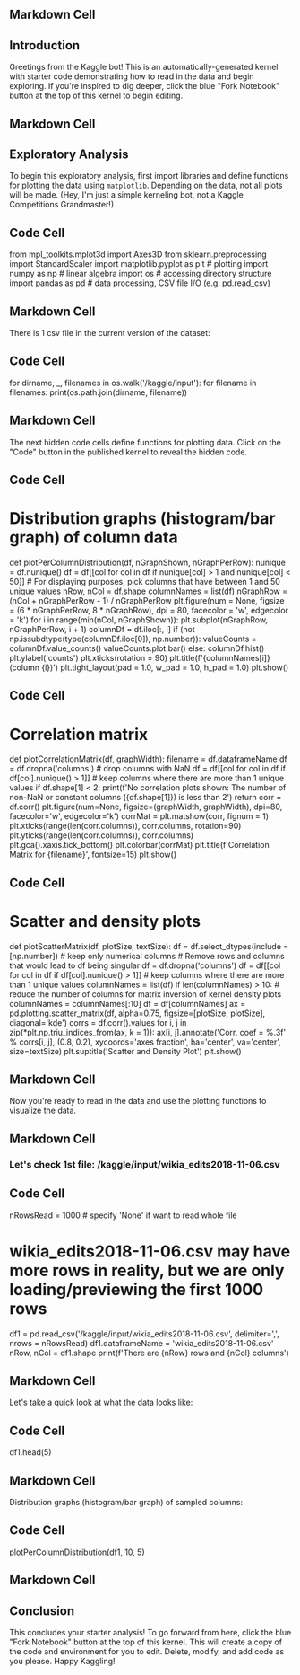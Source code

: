 ## Markdown Cell
## Introduction
Greetings from the Kaggle bot! This is an automatically-generated kernel with starter code demonstrating how to read in the data and begin exploring. If you're inspired to dig deeper, click the blue "Fork Notebook" button at the top of this kernel to begin editing.

## Markdown Cell
## Exploratory Analysis
To begin this exploratory analysis, first import libraries and define functions for plotting the data using `matplotlib`. Depending on the data, not all plots will be made. (Hey, I'm just a simple kerneling bot, not a Kaggle Competitions Grandmaster!)

## Code Cell
from mpl_toolkits.mplot3d import Axes3D
from sklearn.preprocessing import StandardScaler
import matplotlib.pyplot as plt # plotting
import numpy as np # linear algebra
import os # accessing directory structure
import pandas as pd # data processing, CSV file I/O (e.g. pd.read_csv)


## Markdown Cell
There is 1 csv file in the current version of the dataset:


## Code Cell
for dirname, _, filenames in os.walk('/kaggle/input'):
    for filename in filenames:
        print(os.path.join(dirname, filename))


## Markdown Cell
The next hidden code cells define functions for plotting data. Click on the "Code" button in the published kernel to reveal the hidden code.

## Code Cell
# Distribution graphs (histogram/bar graph) of column data
def plotPerColumnDistribution(df, nGraphShown, nGraphPerRow):
    nunique = df.nunique()
    df = df[[col for col in df if nunique[col] > 1 and nunique[col] < 50]] # For displaying purposes, pick columns that have between 1 and 50 unique values
    nRow, nCol = df.shape
    columnNames = list(df)
    nGraphRow = (nCol + nGraphPerRow - 1) / nGraphPerRow
    plt.figure(num = None, figsize = (6 * nGraphPerRow, 8 * nGraphRow), dpi = 80, facecolor = 'w', edgecolor = 'k')
    for i in range(min(nCol, nGraphShown)):
        plt.subplot(nGraphRow, nGraphPerRow, i + 1)
        columnDf = df.iloc[:, i]
        if (not np.issubdtype(type(columnDf.iloc[0]), np.number)):
            valueCounts = columnDf.value_counts()
            valueCounts.plot.bar()
        else:
            columnDf.hist()
        plt.ylabel('counts')
        plt.xticks(rotation = 90)
        plt.title(f'{columnNames[i]} (column {i})')
    plt.tight_layout(pad = 1.0, w_pad = 1.0, h_pad = 1.0)
    plt.show()


## Code Cell
# Correlation matrix
def plotCorrelationMatrix(df, graphWidth):
    filename = df.dataframeName
    df = df.dropna('columns') # drop columns with NaN
    df = df[[col for col in df if df[col].nunique() > 1]] # keep columns where there are more than 1 unique values
    if df.shape[1] < 2:
        print(f'No correlation plots shown: The number of non-NaN or constant columns ({df.shape[1]}) is less than 2')
        return
    corr = df.corr()
    plt.figure(num=None, figsize=(graphWidth, graphWidth), dpi=80, facecolor='w', edgecolor='k')
    corrMat = plt.matshow(corr, fignum = 1)
    plt.xticks(range(len(corr.columns)), corr.columns, rotation=90)
    plt.yticks(range(len(corr.columns)), corr.columns)
    plt.gca().xaxis.tick_bottom()
    plt.colorbar(corrMat)
    plt.title(f'Correlation Matrix for {filename}', fontsize=15)
    plt.show()


## Code Cell
# Scatter and density plots
def plotScatterMatrix(df, plotSize, textSize):
    df = df.select_dtypes(include =[np.number]) # keep only numerical columns
    # Remove rows and columns that would lead to df being singular
    df = df.dropna('columns')
    df = df[[col for col in df if df[col].nunique() > 1]] # keep columns where there are more than 1 unique values
    columnNames = list(df)
    if len(columnNames) > 10: # reduce the number of columns for matrix inversion of kernel density plots
        columnNames = columnNames[:10]
    df = df[columnNames]
    ax = pd.plotting.scatter_matrix(df, alpha=0.75, figsize=[plotSize, plotSize], diagonal='kde')
    corrs = df.corr().values
    for i, j in zip(*plt.np.triu_indices_from(ax, k = 1)):
        ax[i, j].annotate('Corr. coef = %.3f' % corrs[i, j], (0.8, 0.2), xycoords='axes fraction', ha='center', va='center', size=textSize)
    plt.suptitle('Scatter and Density Plot')
    plt.show()


## Markdown Cell
Now you're ready to read in the data and use the plotting functions to visualize the data.

## Markdown Cell
### Let's check 1st file: /kaggle/input/wikia_edits2018-11-06.csv

## Code Cell
nRowsRead = 1000 # specify 'None' if want to read whole file
# wikia_edits2018-11-06.csv may have more rows in reality, but we are only loading/previewing the first 1000 rows
df1 = pd.read_csv('/kaggle/input/wikia_edits2018-11-06.csv', delimiter=',', nrows = nRowsRead)
df1.dataframeName = 'wikia_edits2018-11-06.csv'
nRow, nCol = df1.shape
print(f'There are {nRow} rows and {nCol} columns')

## Markdown Cell
Let's take a quick look at what the data looks like:

## Code Cell
df1.head(5)

## Markdown Cell
Distribution graphs (histogram/bar graph) of sampled columns:

## Code Cell
plotPerColumnDistribution(df1, 10, 5)

## Markdown Cell
## Conclusion
This concludes your starter analysis! To go forward from here, click the blue "Fork Notebook" button at the top of this kernel. This will create a copy of the code and environment for you to edit. Delete, modify, and add code as you please. Happy Kaggling!